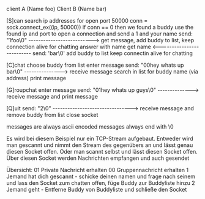 client A (Name foo)							Client B (Name bar)

[S]can
search ip addresses
for open port 50000
conn = sock.connect_ex((ip, 50000))
if conn == 0 then we found a buddy
use the found ip and port to open a
connection and send a 1 and your name
send: "1foo\0"	--------------------------> get message, add buddy to
											list,
										 	keep connection alive for 
										 	chatting
										 	answer with name
get name		<-------------------------- send: 'bar\0'
add buddy to list
keep connectin alive for chatting



[C]chat
choose buddy from list
enter message
send: "00hey whats up bar\0" ---------------> receive message
											  search in list for buddy name (via address)
											  print message



[G]roupchat
enter message
send: "01hey whats up guys\0" --------------> receive message and print
											  message



[Q]uit
send: "2\0" --------------------------------> receive message and remove buddy from list
											  close socket


messages are always ascii encoded
messages always end with \0

Es wird bei diesem Beispiel nur ein TCP-Stream aufgebaut. Entweder wird man gescannt und nimmt den Stream des gegenübers an und lässt genau diesen Socket offen. Oder man scannt selbst und lässt diesen Socket offen. Über diesen Socket werden Nachrichten empfangen und auch gesendet

Übersicht:
01	Private Nachricht erhalten
00	Gruppennachricht erhalten
1	Jemand hat dich gescannt - schicke deinen namen und frage nach seinem und lass den Socket zum chatten offen, füge Buddy zur Buddyliste hinzu
2	Jemand geht - Entferne Buddy von Buddyliste und schließe den Socket
